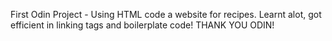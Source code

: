 First Odin Project - Using HTML code a website for recipes.
Learnt alot, got efficient in linking tags and boilerplate code!
THANK YOU ODIN!
